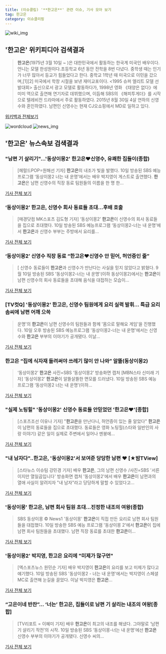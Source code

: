 ```yaml
---
title: (이슈클립) '**한고은**' 관련 이슈, 기사 모아 보기
tag: 한고은
category: 이슈클리핑
---
```

![wiki_img](https://user-images.githubusercontent.com/42597476/44503234-41136a80-a6d0-11e8-9071-6fc6418eafe4.png)
## **'**한고은**'** 위키피디아 검색결과
>**한고은**(1975년 3월 10일 ~ )은 대한민국에서 활동하는 한국계 미국인 배우이다. 언니는 모델 한성원이다.초등학교 6년 동안 전학을 8번 다녔다. 중학생 때는 인기가 너무 많아서 등교가 힘들었다고 한다. 중학교 1학년 때 미국으로 이민을 갔으며,[1][2] 미국에서 학창 시절을 보낸 재미교포이다. <1995 슈퍼 엘리트 모델 선발대회> 출신으로서 광고 모델로 활동하다가, 1998년 영화 《태양은 없다》에 미미 역으로 출연해 연기자로 데뷔했으며, 이듬해 SBS의 《해피투게더》를 시작으로 텔레비전 드라마에서 주로 활동하였다. 2015년 8월 30일 4살 연하의 신영수와 혼인하였다. 남편인 신영수는 현재 CJ오쇼핑에서 MD로 일하고 있다.

<a href="https://ko.wikipedia.org/wiki/한고은" target="_blank">위키백과 전체보기</a>

![wordcloud](https://s3.ap-northeast-2.amazonaws.com/lyrics101-wordcloud/2018-09-11-1536594055.png)
![news_img](https://user-images.githubusercontent.com/42597476/44507050-1206f400-a6e4-11e8-8d98-7ffbfebb353f.png)
## **'**한고은**'** 뉴스속보 검색결과
### "남편 기 살리기"…'동상이몽2' **한고은**♥신영수, 유쾌한 집들이(종합)

>[헤럴드POP=원해선 기자] **한고은**의 내조가 빛을 발했다. 10일 방송된 SBS 예능 프로그램 ‘동상이몽2 너는 내 운명’에서는 배우 박지영이 게스트로 출연했다. **한고은**은 남편 신영수의 직장 동료 팀원들의 이름을 한 명 한...

<a href="http://biz.heraldcorp.com/view.php?ud=201809102334487165801_1" target="_blank">기사 전체 보기</a>

### ‘동상이몽2’ **한고은**, 신영수 회사 동료들 초대…후배 호출

>[매경닷컴 MK스포츠 김도형 기자] ‘동상이몽2’ **한고은**이 신영수의 회사 동료들을 집으로 초대했다. 10일 방송된 SBS 예능프로그램 ‘동상이몽2-너는 내 운명’에서 **한고은**과 신영수 부부는 주방에서 요리를...

<a href="http://sports.mk.co.kr/view.php?year=2018&no=571057" target="_blank">기사 전체 보기</a>

### ‘동상이몽2’ 신영수 직장 동료 “**한고은**♥신영수 안 믿어, 허언증인 줄”

>[ 신영수 동료들이 **한고은**과 신영수가 만난다는 사실을 믿지 않았다고 밝혔다. 9월 10일 방송된 SBS '동상이몽2-너는 내 운명'(이하 동상이몽2)에서는 **한고은**이 남편 신영수의 회사 동료들을 초대해 음식을 대접하는 모습이...

<a href="http://www.newsen.com/news_view.php?uid=201809102244330310" target="_blank">기사 전체 보기</a>

### [TV컷Q] '동상이몽2' **한고은**, 신영수 팀원에게 요리 실력 발휘… 특급 요리 솜씨에 남편 어깨 으쓱

>운명'의 **한고은**이 남편 신영수의 팀원들과 함께 '몸으로 말해요 게임'을 진행했다. 10일 오후 방송된 SBS 예능프로그램 '동상이몽2-너는 내 운명'에서는 신영수와 **한고은** 부부의 이야기가 공개됐다.  이날...

<a href="http://www.sportsq.co.kr/news/articleView.html?idxno=302275" target="_blank">기사 전체 보기</a>

### **한고은** “집에 식자재 돌려써야 쓰레기 많이 안 나와” 알뜰(동상이몽2)

>‘동상이몽2’ **한고은** 사진=SBS ‘동상이몽2’ 방송화면 캡처 [MBN스타 신미래 기자] ‘동상이몽2’ **한고은**이 알뜰살뜰한 면모를 드러냈다. 10일 방송된 SBS 예능 프로그램 ‘동상이몽2 너는 내 운명’(이하...

<a href="http://star.mbn.co.kr/view.php?year=2018&no=571028&refer=portal" target="_blank">기사 전체 보기</a>

### "실제 노팅힐" '동상이몽2' 신영수 동료들 안믿었던 '**한고은**♥'[종합]

>[스포츠조선 이유나 기자] "**한고은**을 만난다니, 허언증이 있는 줄 알았다" **한고은**이 남편의 동료들을 집으로 초대했다. 동료들은 영화 노팅힐(스타와 일반인의 사랑 이야기) 같은 일이 실제로 주변에서 일어나 멘붕에...

<a href="http://sports.chosun.com/news/ntype.htm?id=201809120100085860006693&servicedate=20180911" target="_blank">기사 전체 보기</a>

### "내 남자다"..**한고은**, '동상이몽2'서 보여준 당당한 남편 ♥ [★밤TView]

>[스타뉴스 이슈팀 강민경 기자] 배우 **한고은**, 그의 남편 신영수 /사진=SBS '서른이지만 열일곱입니다' 방송화면 캡처 '동상이몽2'에서 배우 **한고은**이 남편과의 열애 사실이 알려지자 "내 남자"라고 당당하게 말할 수 있었다고...

<a href="http://star.mt.co.kr/stview.php?no=2018091021591442571" target="_blank">기사 전체 보기</a>

### '동상이몽' **한고은**, 남편 회사 팀원 초대…진정한 내조의 여왕(종합)

>SBS 동상이몽 © News1 '동상이몽' **한고은**이 직접 만든 요리로 남편 회사 팀원들을 대접했다. 10일 방송한 SBS 예능 프로그램 '동상이몽 2'에서 **한고은**이 집에 남편 회사 팀원들을 초대했다. 남편 직장 동료를 초대한 **한고은**이...

<a href="http://news1.kr/articles/?3422812" target="_blank">기사 전체 보기</a>

### '동상이몽2' 박지영, **한고은** 요리에 "미제가 많구먼"

>[엑스포츠뉴스 원민순 기자] 배우 박지영이 **한고은**의 요리를 보고 미제가 많다고 얘기했다. 10일 방송된 SBS '동상이몽2 - 너는 내 운명'에서는 박지영이 스페셜 MC로 출연해 눈길을 끌었다. 이날 박지영은 **한고은**...

<a href="http://www.xportsnews.com/?ac=article_view&entry_id=1017811" target="_blank">기사 전체 보기</a>

### “고은이네 반찬”... ‘너는’ **한고은**, 집들이로 남편 기 살리는 내조의 여왕[종합]

>[TV리포트 = 이혜미 기자] 배우 **한고은**이 최고의 내조를 해냈다. 그야말로 ‘남편 기 살리기 작전’의 시작. 10일 방송된 SBS ‘동상이몽-너는 내 운명’에선 **한고은** 신영수 부부의 이야기가 공개됐다. 신영수 씨의...

<a href="http://www.tvreport.co.kr/?c=news&m=newsview&idx=1079172" target="_blank">기사 전체 보기</a>


